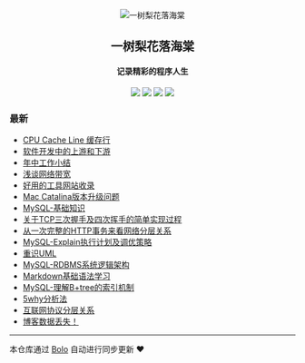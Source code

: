<p align="center"><img alt="一树梨花落海棠" src="https://cdn.zhangfeibiao.com/wp-content/uploads/2018/10/微信图片_20181023111351.jpg"></p><h2 align="center">
一树梨花落海棠
</h2>

<h4 align="center">记录精彩的程序人生</h4>
<p align="center"><a title="一树梨花落海棠" target="_blank" href="https://github.com/zhangfeibiao/bolo-blog"><img src="https://img.shields.io/github/last-commit/zhangfeibiao/bolo-blog.svg?style=flat-square&color=FF9900"></a>
<a title="GitHub repo size in bytes" target="_blank" href="https://github.com/zhangfeibiao/bolo-blog"><img src="https://img.shields.io/github/repo-size/zhangfeibiao/bolo-blog.svg?style=flat-square"></a>
<a title="Bolo Version" target="_blank" href="https://github.com/adlered/bolo-solo"><img src="https://img.shields.io/badge/bolo-v2.0 稳定版-f1e05a.svg?style=flat-square&color=blueviolet"></a>
<a title="Hits" target="_blank" href="https://github.com/88250/hits"><img src="https://hits.b3log.org/zhangfeibiao/bolo-blog.svg"></a></p>

### 最新

* [CPU Cache Line 缓存行](http://101.224.11.161/bolo_war/articles/2020/09/04/1599209536646.html)
* [软件开发中的上游和下游](http://101.224.11.161/bolo_war/articles/2020/09/01/1598965270893.html)
* [年中工作小结](http://101.224.11.161/bolo_war/articles/2020/08/29/1598697067344.html)
* [浅谈网络带宽](http://101.224.11.161/bolo_war/articles/2020/08/22/1598104178377.html)
* [好用的工具网站收录](http://101.224.11.161/bolo_war/toolSites)
* [Mac Catalina版本升级问题](http://101.224.11.161/bolo_war/1593959772687.html)
* [MySQL-基础知识](http://101.224.11.161/bolo_war/1593949777404.html)
* [关于TCP三次握手及四次挥手的简单实现过程](http://101.224.11.161/bolo_war/1593945016007.html)
* [从一次完整的HTTP事务来看网络分层关系](http://101.224.11.161/bolo_war/1593944291815.html)
* [MySQL-Explain执行计划及调优策略](http://101.224.11.161/bolo_war/593928128028.html)
* [重识UML](http://101.224.11.161/bolo_war/1593860043217.html)
* [MySQL-RDBMS系统逻辑架构](http://101.224.11.161/bolo_war/1593860013350.html)
* [Markdown基础语法学习](http://101.224.11.161/bolo_war/1593851867749.html)
* [MySQL-理解B+tree的索引机制](http://101.224.11.161/bolo_war/1593851663949.html)
* [5why分析法](http://101.224.11.161/bolo_war/articles/2020/09/04/1599222747874.html)
* [互联网协议分层关系](http://101.224.11.161/bolo_war/1575995062860.html)
* [博客数据丢失！](http://101.224.11.161/bolo_war/hello-solo)



---

本仓库通过 [Bolo](https://github.com/adlered/bolo-solo) 自动进行同步更新 ❤️ 